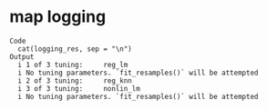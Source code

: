 # map logging

    Code
      cat(logging_res, sep = "\n")
    Output
      i 1 of 3 tuning:     reg_lm
      i	No tuning parameters. `fit_resamples()` will be attempted
      i 2 of 3 tuning:     reg_knn
      i 3 of 3 tuning:     nonlin_lm
      i	No tuning parameters. `fit_resamples()` will be attempted

